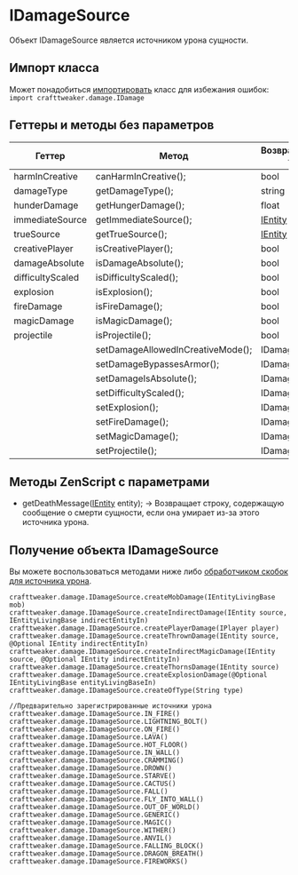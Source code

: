 # IDamageSource

Объект IDamageSource является источником урона сущности.

## Импорт класса

Может понадобиться [импортировать](/AdvancedFunctions/Import/) класс для избежания ошибок:  
`import crafttweaker.damage.IDamage`

## Геттеры и методы без параметров

| Геттер           | Метод                             | Возвращаемый тип                      |
| ---------------- | --------------------------------- | ------------------------------------- |
| harmInCreative   | canHarmInCreative();              | bool                                  |
| damageType       | getDamageType();                  | string                                |
| hunderDamage     | getHungerDamage();                | float                                 |
| immediateSource  | getImmediateSource();             | [IEntity](/Vanilla/Entities/IEntity/) |
| trueSource       | getTrueSource();                  | [IEntity](/Vanilla/Entities/IEntity/) |
| creativePlayer   | isCreativePlayer();               | bool                                  |
| damageAbsolute   | isDamageAbsolute();               | bool                                  |
| difficultyScaled | isDifficultyScaled();             | bool                                  |
| explosion        | isExplosion();                    | bool                                  |
| fireDamage       | isFireDamage();                   | bool                                  |
| magicDamage      | isMagicDamage();                  | bool                                  |
| projectile       | isProjectile();                   | bool                                  |
|                  | setDamageAllowedInCreativeMode(); | IDamageSource                         |
|                  | setDamageBypassesArmor();         | IDamageSource                         |
|                  | setDamageIsAbsolute();            | IDamageSource                         |
|                  | setDifficultyScaled();            | IDamageSource                         |
|                  | setExplosion();                   | IDamageSource                         |
|                  | setFireDamage();                  | IDamageSource                         |
|                  | setMagicDamage();                 | IDamageSource                         |
|                  | setProjectile();                  | IDamageSource                         |

## Методы ZenScript с параметрами

- getDeathMessage([IEntity](/Vanilla/Entities/IEntity/) entity); → Возвращает строку, содержащую сообщение о смерти сущности, если она умирает из-за этого источника урона.

## Получение объекта IDamageSource

Вы можете воспользоваться методами ниже либо [обработчиком скобок для источника урона](/Vanilla/Brackets/Bracket_DamageSource/).

```zenscript
crafttweaker.damage.IDamageSource.createMobDamage(IEntityLivingBase mob)
crafttweaker.damage.IDamageSource.createIndirectDamage(IEntity source, IEntityLivingBase indirectEntityIn)
crafttweaker.damage.IDamageSource.createPlayerDamage(IPlayer player)
crafttweaker.damage.IDamageSource.createThrownDamage(IEntity source, @Optional IEntity indirectEntityIn)
crafttweaker.damage.IDamageSource.createIndirectMagicDamage(IEntity source, @Optional IEntity indirectEntityIn)
crafttweaker.damage.IDamageSource.createThornsDamage(IEntity source)
crafttweaker.damage.IDamageSource.createExplosionDamage(@Optional IEntityLivingBase entityLivingBaseIn)
crafttweaker.damage.IDamageSource.createOfType(String type)

//Предварительно зарегистрированные источники урона
crafttweaker.damage.IDamageSource.IN_FIRE()
crafttweaker.damage.IDamageSource.LIGHTNING_BOLT()
crafttweaker.damage.IDamageSource.ON_FIRE()
crafttweaker.damage.IDamageSource.LAVA()
crafttweaker.damage.IDamageSource.HOT_FLOOR()
crafttweaker.damage.IDamageSource.IN_WALL()
crafttweaker.damage.IDamageSource.CRAMMING()
crafttweaker.damage.IDamageSource.DROWN()
crafttweaker.damage.IDamageSource.STARVE()
crafttweaker.damage.IDamageSource.CACTUS()
crafttweaker.damage.IDamageSource.FALL()
crafttweaker.damage.IDamageSource.FLY_INTO_WALL()
crafttweaker.damage.IDamageSource.OUT_OF_WORLD()
crafttweaker.damage.IDamageSource.GENERIC()
crafttweaker.damage.IDamageSource.MAGIC()
crafttweaker.damage.IDamageSource.WITHER()
crafttweaker.damage.IDamageSource.ANVIL()
crafttweaker.damage.IDamageSource.FALLING_BLOCK()
crafttweaker.damage.IDamageSource.DRAGON_BREATH()
crafttweaker.damage.IDamageSource.FIREWORKS()
```